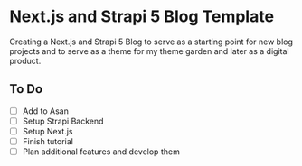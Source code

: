 # Next.js and Strapi 5 Blog Template

Creating a Next.js and Strapi 5 Blog to serve as a starting point for new blog projects and to serve as a theme for my theme garden and later as a digital product.

## To Do

- [ ] Add to Asan
- [ ] Setup Strapi Backend
- [ ] Setup Next.js
- [ ] Finish tutorial
- [ ] Plan additional features and develop them

